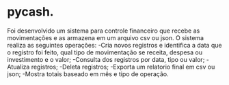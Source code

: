 # pycash.
Foi desenvolvido um sistema para controle financeiro que recebe as movimentações e as armazena em um arquivo csv ou json.
O sistema realiza as seguintes operações:
-Cria novos registros e identifica a data que o registro foi feito, qual tipo de movimentação se receita, despesa ou investimento e o valor;
-Consulta dos registros por data, tipo ou valor;
-Atualiza registros;
-Deleta registros;
-Exporta um relatorio final em csv ou json;
-Mostra totais baseado em mês e tipo de operação.
